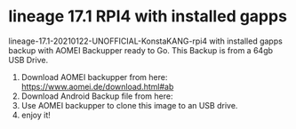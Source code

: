 # lineage 17.1 RPI4 with installed gapps
lineage-17.1-20210122-UNOFFICIAL-KonstaKANG-rpi4 with installed gapps backup with AOMEI Backupper ready to Go. This Backup is from a 64gb USB Drive.
1. Download AOMEI backupper from here: https://www.aomei.de/download.html#ab
2. Download Android Backup file from here:
3. Use AOMEI backupper to clone this image to an USB drive.
4. enjoy it!
